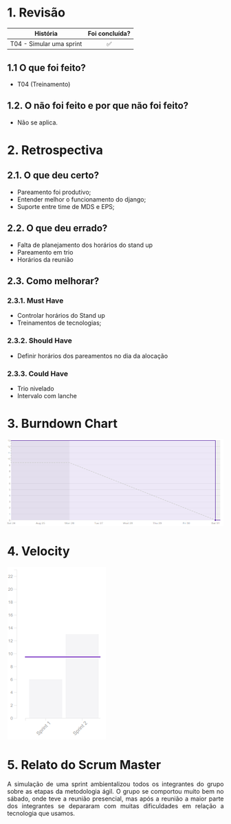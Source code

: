 # 1. Revisão

| História | Foi concluída? |
| -------- | :----: |
| T04 - Simular uma sprint | :white_check_mark: |

## 1.1 O que foi feito?
 * T04 (Treinamento)

## 1.2. O não foi feito e por que não foi feito?

  * Não se aplica.

# 2. Retrospectiva

## 2.1. O que deu certo?  

* Pareamento foi produtivo;
* Entender melhor o funcionamento do django;
* Suporte entre time de MDS e EPS;

## 2.2. O que deu errado? 

* Falta de planejamento dos horários do stand up
* Pareamento em trio
* Horários da reunião

## 2.3. Como melhorar?
### 2.3.1. Must Have
* Controlar horários do Stand up
* Treinamentos de tecnologias;

### 2.3.2. Should Have
* Definir horários dos pareamentos no dia da alocação

### 2.3.3. Could Have
* Trio nivelado
* Intervalo com lanche

# 3. Burndown Chart
![Sprint 2 - Burndown](burndown2.png)

# 4. Velocity
![Sprint 2 - Velocity](velocity2.png)

# 5. Relato do Scrum Master
<p align = "justify">A simulação de uma sprint ambientalizou todos os integrantes do grupo sobre as etapas da metodologia ágil. O grupo se comportou muito bem no sábado, onde teve a reunião presencial, mas após a reunião a maior parte dos integrantes se depararam com muitas dificuldades em relação a tecnologia que usamos.  </p>

